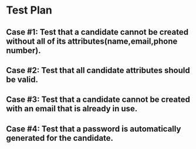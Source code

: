 # Test Plan

## Case #1: Test that a candidate cannot be created without all of its attributes(name,email,phone number).

## Case #2: Test that all candidate attributes should be valid. 

## Case #3: Test that a candidate cannot be created with an email that is already in use.

## Case #4: Test that a password is automatically generated for the candidate.





